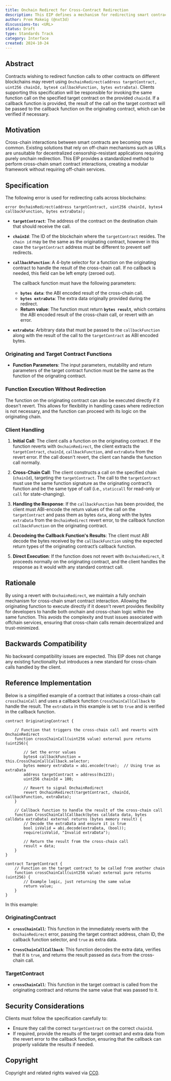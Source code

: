 ```yaml
---
title: Onchain Redirect for Cross-Contract Redirection
description: This EIP defines a mechanism for redirecting smart contract calls to contracts on different blockchains using an onchain revert.
author: Prem Makeig (@nxt3d)
discussions-to: <URL>
status: Draft
type: Standards Track
category: Interface
created: 2024-10-24
---
```


## Abstract

Contracts wishing to redirect function calls to other contracts on different blockchains may revert using `OnchainRedirect(address targetContract, uint256 chainId, bytes4 callbackFunction, bytes extraData)`. Clients supporting this specification will be responsible for invoking the same function call on the specified target contract on the provided `chainId`. If a callback function is provided, the result of the call on the target contract will be passed to the callback function on the originating contract, which can be verified if necessary.

## Motivation

Cross-chain interactions between smart contracts are becoming more common. Existing solutions that rely on off-chain mechanisms such as URLs are unsuitable for decentralized censorship-resistant applications requiring purely onchain redirection. This EIP provides a standardized method to perform cross-chain smart contract interactions, creating a modular framework without requiring off-chain services.

## Specification

The following error is used for redirecting calls across blockchains:

```
error OnchainRedirect(address targetContract, uint256 chainId, bytes4 callbackFunction, bytes extraData);
```

- **`targetContract`**: The address of the contract on the destination chain that should receive the call.

- **`chainId`**: The ID of the blockchain where the `targetContract` resides. The `chain id` may be the same as the originating contract, however in this case the `targetContract` address must be different to prevent self redirects.  

- **`callbackFunction`**: A 4-byte selector for a function on the originating contract to handle the result of the cross-chain call. If no callback is needed, this field can be left empty (zeroed out).

  The callback function must have the following parameters:
  - **`bytes data`**: the ABI encoded result of the cross-chain call.
  - **`bytes extraData`**: The extra data originally provided during the redirect.
  - **Return value**: The function must return **`bytes result`**, which contains the ABI encoded result of the cross-chain call, or revert with an error. 

- **`extraData`**: Arbitrary data that must be passed to the `callbackFunction` along with the result of the call to the `targetContract` as ABI encoded bytes.

### Originating and Target Contract Functions

- **Function Parameters**: The input parameters, mutability and return parameters of the target contract function must be the same as the function of the orignating contract.

### Function Execution Without Redirection

The function on the originating contract can also be executed directly if it doesn't revert. This allows for flexibility in handling cases where redirection is not necessary, and the function can proceed with its logic on the originating chain.

### Client Handling

1. **Initial Call**: The client calls a function on the originating contract. If the function reverts with `OnchainRedirect`, the client extracts the `targetContract`, `chainId`, `callbackFunction`, and `extraData` from the revert error. If the call doesn't revert, the client can handle the function call normally. 
2. **Cross-Chain Call**: The client constructs a call on the specified chain (`chainId`), targeting the `targetContract`. The call to the `targetContract` must use the same function signature as the originating contract’s function and be the same type of call (i.e., `staticcall` for read-only or `call` for state-changing).
3. **Handling the Response**: If the `callbackFunction` has been provided, the client must ABI-encode the return values of the call on the `targetContract` and pass them as bytes `data`, along with the bytes `extraData` from the `OnchainRedirect` revert error, to the callback function `callbackFunction` on the originating contract.

4. **Decodeing the Callback Function's Results**: The client must ABI decode the bytes received by the `callbackFunction` using the expected return types of the originating contract’s callback function.

5. **Direct Execution**: If the function does not revert with `OnchainRedirect`, it proceeds normally on the originating contract, and the client handles the response as it would with any standard contract call.

## Rationale

By using a revert with `OnchainRedirect`, we maintain a fully onchain mechanism for cross-chain smart contract interaction. Allowing the originating function to execute directly if it doesn't revert provides flexibility for developers to handle both onchain and cross-chain logic within the same function. This avoids the complexity and trust issues associated with offchain services, ensuring that cross-chain calls remain decentralized and trust-minimized.

## Backwards Compatibility

No backward compatibility issues are expected. This EIP does not change any existing functionality but introduces a new standard for cross-chain calls handled by the client.

## Reference Implementation

Below is a simplified example of a contract that initiates a cross-chain call `crossChainCall` and uses a callback function `CrossChainCallCallback` to handle the result. The `extraData` in this example is set to `true` and is verified in the callback function.

```
contract OriginatingContract {

    // Function that triggers the cross-chain call and reverts with OnchainRedirect
    function crossChainCall(uint256 value) external pure returns (uint256){

        // Set the error values
        bytes4 callbackFunction = this.CrossChainCallCallback.selector;
        bytes memory extraData = abi.encode(true);  // Using true as extraData
        address targetContract = address(0x123);
        uint256 chainId = 100;

        // Revert to signal OnchainRedirect
        revert OnchainRedirect(targetContract, chainId, callbackFunction, extraData);
    }

    // Callback function to handle the result of the cross-chain call
    function CrossChainCallCallback(bytes calldata data, bytes calldata extraData) external returns (bytes memory result) {
        // Decode the extraData and ensure it is true
        bool isValid = abi.decode(extraData, (bool));
        require(isValid, "Invalid extraData");

        // Return the result from the cross-chain call
        result = data;
    }
}

contract TargetContract {
    // Function on the target contract to be called from another chain
    function crossChainCall(uint256 value) external pure returns (uint256) {
        // Example logic, just returning the same value
        return value;
    }
}
```

In this example:

### OriginatingContract

- **`crossChainCall`**: This function in the immediately reverts with the `OnchainRedirect` error, passing the target contract address, chain ID, the callback function selector, and `true` as extra data.

- **`CrossChainCallCallback`**: This function decodes the extra data, verifies that it is `true`, and returns the result passed as `data` from the cross-chain call.

### TargetContract

- **`crossChainCall`**: This function in the target contract is called from the originating contract and returns the same value that was passed to it.


## Security Considerations

Clients must follow the specification carefully to:

- Ensure they call the correct `targetContract` on the correct `chainId`.
- If required, provide the results of the target contract and extra data from the revert error to the callback function, ensuring that the callback can properly validate the results if needed.

## Copyright

Copyright and related rights waived via [CC0](../LICENSE.md).
